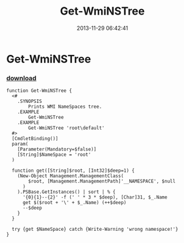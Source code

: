 ﻿---
pid:            4654
poster:         greg zakharov
title:          Get-WmiNSTree
date:           2013-11-29 06:42:41
format:         posh
parent:         0
parent:         0

---

# Get-WmiNSTree

### [download](4654.ps1)



```posh
function Get-WmiNSTree {
  <#
    .SYNOPSIS
        Prints WMI NameSpaces tree.
    .EXAMPLE
        Get-WmiNSTree
    .EXAMPLE
        Get-WmiNSTree 'root\default'
  #>
  [CmdletBinding()]
  param(
    [Parameter(Mandatory=$false)]
    [String]$NameSpace = 'root'
  )
  
  function get([String]$root, [Int32]$deep=1) {
    (New-Object Management.ManagementClass(
        $root, [Management.ManagementPath]'__NAMESPACE', $null
      )
    ).PSBase.GetInstances() | sort | % {
      '{0}{1}--{2}' -f (' ' * 3 * $deep), [Char]31, $_.Name
      get $($root + '\' + $_.Name) (++$deep)
      --$deep
    }
  }
  
  try {get $NameSpace} catch {Write-Warning 'wrong namespace!'}
}
```
